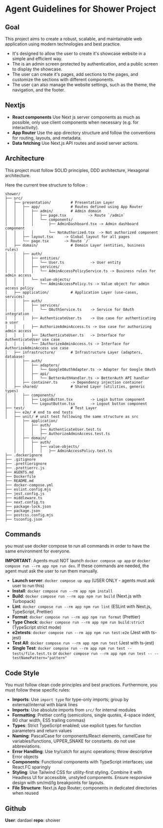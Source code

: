 # Agent Guidelines for Shower Project

## Goal

This project aims to create a robust, scalable, and maintainable web application using modern technologies and best practice.

- It's designed to allow the user to create it's showcase website in a simple and efficient way.
- The is an admin screen protected by authentication, and a public screen to display the showcase.
- The user can create it's pages, add sections to the pages, and customize the sections with different components.
- The user can also manage the website settings, such as the theme, the navigation, and the footer.

## Nextjs

- **React components** Use Next js server components as much as possible, only use client components when necessary (e.g. for interactivity).
- **App Router** Use the app directory structure and follow the conventions for routing, layouts, and metadata.
- **Data fetching** Use Next.js API routes and avoid server actions.

## Architecture

This project must follow SOLID principles, DDD architecture, Hexagonal architecture.

Here the current tree structure to follow :

```
shower/
├── src/
│   ├── presentation/         # Presentation Layer
│   │   ├── app/              # Routes defined using App Router
│   │   │   ├── admin/        # Admin domain
│   │   │   │   ├── page.tsx          -> Route `/admin`
│   │   │   │   └── components/
│   │   │   │       ├── AdminDashboard.tsx -> Admin dashboard component
│   │   │   │       └── NotAuthorized.tsx  -> Not authorized component
│   │   ├── layout.tsx     -> Global layout for all pages
│   │   └── page.tsx       -> Route `/`
│   ├── domain/               # Domain Layer (entities, business rules)
│   │   ├── auth/
│   │   │   ├── entities/
│   │   │   │   └── User.ts            -> User entity
│   │   │   ├── services/
│   │   │   │   └── AdminAccessPolicyService.ts -> Business rules for admin access
│   │   │   └── value-objects/
│   │   │       └── AdminAccessPolicy.ts -> Value object for admin access policy
│   ├── application/          # Application Layer (use-cases, services)
│   │   ├── auth/
│   │   │   ├── services/
│   │   │   │   └── OAuthService.ts    -> Service for OAuth integration
│   │   │   ├── AuthenticateUser.ts    -> Use case for authenticating a user
│   │   │   ├── AuthorizeAdminAccess.ts -> Use case for authorizing admin access
│   │   │   ├── IAuthenticateUser.ts   -> Interface for AuthenticateUser use case
│   │   │   └── IAuthorizeAdminAccess.ts -> Interface for AuthorizeAdminAccess use case
│   ├── infrastructure/       # Infrastructure Layer (adapters, database)
│   │   ├── auth/
│   │   │   ├── adapters/
│   │   │   │   └── GoogleOAuthAdapter.ts -> Adapter for Google OAuth
│   │   │   ├── api/
│   │   │   │   └── BetterAuthHandler.ts -> BetterAuth API handler
│   │   ├── container.ts      -> Dependency injection container
│   ├── shared/               # Shared Layer (utilities, generic types)
│   │   ├── components/
│   │   │   ├── LoginButton.tsx        -> Login button component
│   │   │   └── LogoutButton.tsx       -> Logout button component
├── test/                     # Test Layer
│   ├── e2e/ # end to end tests
│   ├── unit/ # unit test following the same structure as src
    │   ├── application/
    │   │   ├── auth/
    │   │   │   ├── AuthenticateUser.test.ts
    │   │   │   ├── AuthorizeAdminAccess.test.ts
    │   ├── domain/
    │   │   ├── auth/
    │   │   │   ├── value-objects/
    │   │   │   │   ├── AdminAccessPolicy.test.ts
├── .dockerignore
├── .gitignore
├── .prettierignore
├── .prettierrc.js
├── AGENTS.md
├── Dockerfile
├── README.md
├── docker-compose.yml
├── eslint.config.mjs
├── jest.config.js
├── middleware.ts
├── next.config.ts
├── package-lock.json
├── package.json
├── postcss.config.mjs
├── tsconfig.json
```

## Commands

you must use docker compose to run all commands in order to have the same environment for everyone.

**IMPORTANT**: Agents must NOT launch `docker compose up app` or `docker compose run --rm app npm run dev`. If these commands are needed, the agent must ask the user to run them manually.

- **Launch server**: `docker compose up app` (USER ONLY - agents must ask user to run this)
- **Install**: `docker compose run --rm app npm install`
- **Build**: `docker compose run --rm app npm run build` (Next.js with Turbopack)
- **Lint**: `docker compose run --rm app npm run lint` (ESLint with Next.js, TypeScript, Prettier)
- **Format**: `docker compose run --rm app npm run format` (Prettier)
- **Type Check**: `docker compose run --rm app npm run build:strict` (TypeScript strict mode)
- **e2etests**: `docker compose run --rm app npm run test:e2e` (Jest with ts-jest)
- **Test All**: `docker compose run --rm app npm run test` (Jest with ts-jest)
- **Single Test**: `docker compose run --rm app npm run test -- tests/file.test.ts` or `docker compose run --rm app npm run test -- --testNamePattern="pattern"`

## Code Style

You must follow clean code principles and best practices.
Furthermore, you must follow these specific rules:

- **Imports**: Use `import type` for type-only imports; group by external/internal with blank lines
- **Imports**: Use absolute imports from `src/` for internal modules
- **Formatting**: Prettier config (semicolons, single quotes, 4-space indent, 80 char width, ES5 trailing commas)
- **Types**: Strict TypeScript enabled; use explicit types for function parameters and return values
- **Naming**: PascalCase for components/React elements, camelCase for variables/functions, UPPER_SNAKE for constants. do not use abbreviations.
- **Error Handling**: Use try/catch for async operations; throw descriptive Error objects
- **Components**: Functional components with TypeScript interfaces; use React.FC sparingly
- **Styling**: Use Tailwind CSS for utility-first styling. Combine it with Headless UI for accessible, unstyled components. Ensure responsive design with sm/md/lg breakpoints for layouts.
- **File Structure**: Next.js App Router; components in dedicated directories when reused

## Github

**User**: dardael
**repo**: shower
